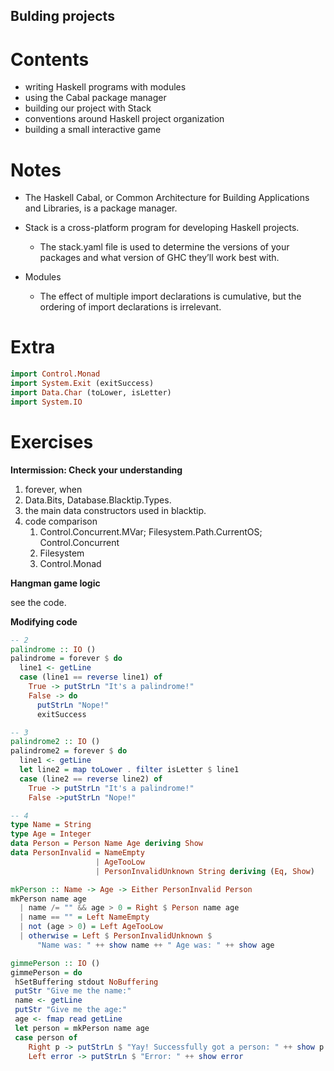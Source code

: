 Bulding projects
----------------

Contents
========

-   writing Haskell programs with modules
-   using the Cabal package manager
-   building our project with Stack
-   conventions around Haskell project organization
-   building a small interactive game

Notes
=====

-   The Haskell Cabal, or Common Architecture for Building Applications and Libraries, is a package manager.

-   Stack is a cross-platform program for developing Haskell projects.
    -   The stack.yaml file is used to determine the versions of your packages and what version of GHC they’ll work best with.
-   Modules
    -   The effect of multiple import declarations is cumulative, but the ordering of import declarations is irrelevant.

Extra
=====

``` haskell
import Control.Monad
import System.Exit (exitSuccess)
import Data.Char (toLower, isLetter)
import System.IO
```

Exercises
=========

**Intermission: Check your understanding**

1.  forever, when
2.  Data.Bits, Database.Blacktip.Types.
3.  the main data constructors used in blacktip.
4.  code comparison
    1.  Control.Concurrent.MVar; Filesystem.Path.CurrentOS; Control.Concurrent
    2.  Filesystem
    3.  Control.Monad

**Hangman game logic**

see the code.

**Modifying code**

``` haskell
-- 2
palindrome :: IO ()
palindrome = forever $ do
  line1 <- getLine
  case (line1 == reverse line1) of
    True -> putStrLn "It's a palindrome!"
    False -> do
      putStrLn "Nope!"
      exitSuccess

-- 3
palindrome2 :: IO ()
palindrome2 = forever $ do
  line1 <- getLine
  let line2 = map toLower . filter isLetter $ line1
  case (line2 == reverse line2) of
    True -> putStrLn "It's a palindrome!"
    False ->putStrLn "Nope!"

-- 4
type Name = String
type Age = Integer
data Person = Person Name Age deriving Show
data PersonInvalid = NameEmpty
                   | AgeTooLow
                   | PersonInvalidUnknown String deriving (Eq, Show)

mkPerson :: Name -> Age -> Either PersonInvalid Person
mkPerson name age
  | name /= "" && age > 0 = Right $ Person name age
  | name == "" = Left NameEmpty
  | not (age > 0) = Left AgeTooLow
  | otherwise = Left $ PersonInvalidUnknown $
      "Name was: " ++ show name ++ " Age was: " ++ show age

gimmePerson :: IO ()
gimmePerson = do
 hSetBuffering stdout NoBuffering
 putStr "Give me the name:"
 name <- getLine
 putStr "Give me the age:"
 age <- fmap read getLine
 let person = mkPerson name age
 case person of
    Right p -> putStrLn $ "Yay! Successfully got a person: " ++ show p
    Left error -> putStrLn $ "Error: " ++ show error
```
